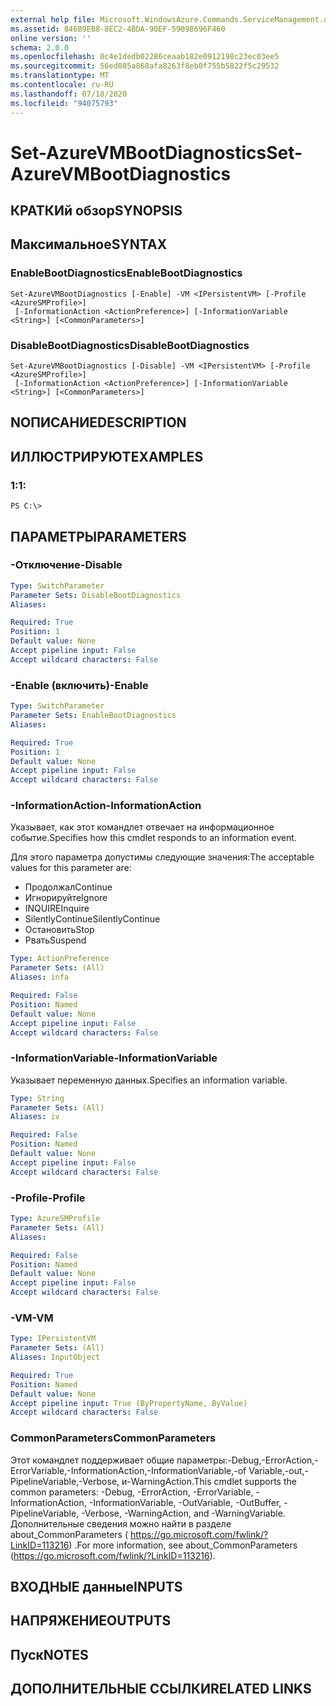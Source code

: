 ```yaml
---
external help file: Microsoft.WindowsAzure.Commands.ServiceManagement.dll-Help.xml
ms.assetid: 846B9EB8-8EC2-4BDA-90EF-59098696F460
online version: ''
schema: 2.0.0
ms.openlocfilehash: 0c4e1dedb02286ceaab182e0912198c23ec03ee5
ms.sourcegitcommit: 56ed085a868afa8263f8eb0f755b5822f5c29532
ms.translationtype: MT
ms.contentlocale: ru-RU
ms.lasthandoff: 07/18/2020
ms.locfileid: "94075793"
---
```

# <span data-ttu-id="29e70-101">Set-AzureVMBootDiagnostics</span><span class="sxs-lookup"><span data-stu-id="29e70-101">Set-AzureVMBootDiagnostics</span></span>

## <span data-ttu-id="29e70-102">КРАТКИй обзор</span><span class="sxs-lookup"><span data-stu-id="29e70-102">SYNOPSIS</span></span>

## <span data-ttu-id="29e70-103">Максимальное</span><span class="sxs-lookup"><span data-stu-id="29e70-103">SYNTAX</span></span>

### <span data-ttu-id="29e70-104">EnableBootDiagnostics</span><span class="sxs-lookup"><span data-stu-id="29e70-104">EnableBootDiagnostics</span></span>
```
Set-AzureVMBootDiagnostics [-Enable] -VM <IPersistentVM> [-Profile <AzureSMProfile>]
 [-InformationAction <ActionPreference>] [-InformationVariable <String>] [<CommonParameters>]
```

### <span data-ttu-id="29e70-105">DisableBootDiagnostics</span><span class="sxs-lookup"><span data-stu-id="29e70-105">DisableBootDiagnostics</span></span>
```
Set-AzureVMBootDiagnostics [-Disable] -VM <IPersistentVM> [-Profile <AzureSMProfile>]
 [-InformationAction <ActionPreference>] [-InformationVariable <String>] [<CommonParameters>]
```

## <span data-ttu-id="29e70-106">NОПИСАНИЕ</span><span class="sxs-lookup"><span data-stu-id="29e70-106">DESCRIPTION</span></span>

## <span data-ttu-id="29e70-107">ИЛЛЮСТРИРУЮТ</span><span class="sxs-lookup"><span data-stu-id="29e70-107">EXAMPLES</span></span>

### <span data-ttu-id="29e70-108">1:</span><span class="sxs-lookup"><span data-stu-id="29e70-108">1:</span></span>
```
PS C:\>
```

## <span data-ttu-id="29e70-109">ПАРАМЕТРЫ</span><span class="sxs-lookup"><span data-stu-id="29e70-109">PARAMETERS</span></span>

### <span data-ttu-id="29e70-110">-Отключение</span><span class="sxs-lookup"><span data-stu-id="29e70-110">-Disable</span></span>
```yaml
Type: SwitchParameter
Parameter Sets: DisableBootDiagnostics
Aliases: 

Required: True
Position: 1
Default value: None
Accept pipeline input: False
Accept wildcard characters: False
```

### <span data-ttu-id="29e70-111">-Enable (включить)</span><span class="sxs-lookup"><span data-stu-id="29e70-111">-Enable</span></span>
```yaml
Type: SwitchParameter
Parameter Sets: EnableBootDiagnostics
Aliases: 

Required: True
Position: 1
Default value: None
Accept pipeline input: False
Accept wildcard characters: False
```

### <span data-ttu-id="29e70-112">-InformationAction</span><span class="sxs-lookup"><span data-stu-id="29e70-112">-InformationAction</span></span>
<span data-ttu-id="29e70-113">Указывает, как этот командлет отвечает на информационное событие.</span><span class="sxs-lookup"><span data-stu-id="29e70-113">Specifies how this cmdlet responds to an information event.</span></span>

<span data-ttu-id="29e70-114">Для этого параметра допустимы следующие значения:</span><span class="sxs-lookup"><span data-stu-id="29e70-114">The acceptable values for this parameter are:</span></span>

- <span data-ttu-id="29e70-115">Продолжал</span><span class="sxs-lookup"><span data-stu-id="29e70-115">Continue</span></span>
- <span data-ttu-id="29e70-116">Игнорируйте</span><span class="sxs-lookup"><span data-stu-id="29e70-116">Ignore</span></span>
- <span data-ttu-id="29e70-117">INQUIRE</span><span class="sxs-lookup"><span data-stu-id="29e70-117">Inquire</span></span>
- <span data-ttu-id="29e70-118">SilentlyContinue</span><span class="sxs-lookup"><span data-stu-id="29e70-118">SilentlyContinue</span></span>
- <span data-ttu-id="29e70-119">Остановить</span><span class="sxs-lookup"><span data-stu-id="29e70-119">Stop</span></span>
- <span data-ttu-id="29e70-120">Рвать</span><span class="sxs-lookup"><span data-stu-id="29e70-120">Suspend</span></span>

```yaml
Type: ActionPreference
Parameter Sets: (All)
Aliases: infa

Required: False
Position: Named
Default value: None
Accept pipeline input: False
Accept wildcard characters: False
```

### <span data-ttu-id="29e70-121">-InformationVariable</span><span class="sxs-lookup"><span data-stu-id="29e70-121">-InformationVariable</span></span>
<span data-ttu-id="29e70-122">Указывает переменную данных.</span><span class="sxs-lookup"><span data-stu-id="29e70-122">Specifies an information variable.</span></span>

```yaml
Type: String
Parameter Sets: (All)
Aliases: iv

Required: False
Position: Named
Default value: None
Accept pipeline input: False
Accept wildcard characters: False
```

### <span data-ttu-id="29e70-123">-Profile</span><span class="sxs-lookup"><span data-stu-id="29e70-123">-Profile</span></span>
```yaml
Type: AzureSMProfile
Parameter Sets: (All)
Aliases: 

Required: False
Position: Named
Default value: None
Accept pipeline input: False
Accept wildcard characters: False
```

### <span data-ttu-id="29e70-124">-VM</span><span class="sxs-lookup"><span data-stu-id="29e70-124">-VM</span></span>
```yaml
Type: IPersistentVM
Parameter Sets: (All)
Aliases: InputObject

Required: True
Position: Named
Default value: None
Accept pipeline input: True (ByPropertyName, ByValue)
Accept wildcard characters: False
```

### <span data-ttu-id="29e70-125">CommonParameters</span><span class="sxs-lookup"><span data-stu-id="29e70-125">CommonParameters</span></span>
<span data-ttu-id="29e70-126">Этот командлет поддерживает общие параметры:-Debug,-ErrorAction,-ErrorVariable,-InformationAction,-InformationVariable,-of Variable,-out,-PipelineVariable,-Verbose, и-WarningAction.</span><span class="sxs-lookup"><span data-stu-id="29e70-126">This cmdlet supports the common parameters: -Debug, -ErrorAction, -ErrorVariable, -InformationAction, -InformationVariable, -OutVariable, -OutBuffer, -PipelineVariable, -Verbose, -WarningAction, and -WarningVariable.</span></span> <span data-ttu-id="29e70-127">Дополнительные сведения можно найти в разделе about_CommonParameters ( https://go.microsoft.com/fwlink/?LinkID=113216) .</span><span class="sxs-lookup"><span data-stu-id="29e70-127">For more information, see about_CommonParameters (https://go.microsoft.com/fwlink/?LinkID=113216).</span></span>

## <span data-ttu-id="29e70-128">ВХОДНЫЕ данные</span><span class="sxs-lookup"><span data-stu-id="29e70-128">INPUTS</span></span>

## <span data-ttu-id="29e70-129">НАПРЯЖЕНИЕ</span><span class="sxs-lookup"><span data-stu-id="29e70-129">OUTPUTS</span></span>

## <span data-ttu-id="29e70-130">Пуск</span><span class="sxs-lookup"><span data-stu-id="29e70-130">NOTES</span></span>

## <span data-ttu-id="29e70-131">ДОПОЛНИТЕЛЬНЫЕ ССЫЛКИ</span><span class="sxs-lookup"><span data-stu-id="29e70-131">RELATED LINKS</span></span>

